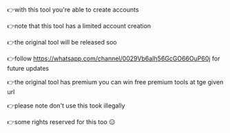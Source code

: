 👉with this tool you're able to create  accounts

👉note that this tool has a limited account creation 

👉the original tool will be released soo

👉follow https://whatsapp.com/channel/0029Vb6aIh56GcGO66OuP60j for future updates 

👉the original tool has premium you can win free premium tools at tge given url



👉please note don't use this took illegally

👉some rights reserved for this too 😑
